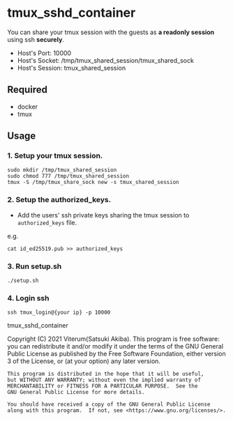 # tmux_sshd_container

You can share your tmux session with the guests as **a readonly session** using ssh **securely**.

* Host's Port: 10000
* Host's Socket: /tmp/tmux_shared_session/tmux_shared_sock
* Host's Session: tmux_shared_session

## Required

* docker
* tmux

## Usage

### 1. Setup your tmux session.

```
sudo mkdir /tmp/tmux_shared_session
sudo chmod 777 /tmp/tmux_shared_session
tmux -S /tmp/tmux_share_sock new -s tmux_shared_session
```

### 2. Setup the authorized_keys.

* Add the users' ssh private keys sharing the tmux session to `authorized_keys` file.

e.g.
```
cat id_ed25519.pub >> authorized_keys
```

### 3. Run setup.sh

```
./setup.sh
````

### 4. Login ssh

```
ssh tmux_login@{your ip} -p 10000
```



tmux_sshd_container

Copyright (C) 2021 Viterum(Satsuki Akiba).
This program is free software: you can redistribute it and/or modify
it under the terms of the GNU General Public License as published by
the Free Software Foundation, either version 3 of the License, or
    (at your option) any later version.

    This program is distributed in the hope that it will be useful,
    but WITHOUT ANY WARRANTY; without even the implied warranty of
    MERCHANTABILITY or FITNESS FOR A PARTICULAR PURPOSE.  See the
    GNU General Public License for more details.

    You should have received a copy of the GNU General Public License
    along with this program.  If not, see <https://www.gnu.org/licenses/>.
